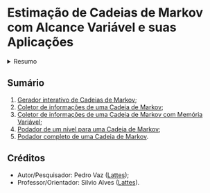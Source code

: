 # Estimação de Cadeias de Markov com Alcance Variável e suas Aplicações
<details>
  <summary>Resumo</summary>  
    <p>Uma sequencia é modelada por uma Cadeia de Markov quando o valor desta no presente pode ser determinado por parte dos valores do passado.</p>
    <p>Para um modelo convencional de Cadeia de Markov de ordem <em>l</em> e <em>m</em> estados, o número de parâmetros a serem estimados é da ordem de <em>(m-1)*m^t</em>. Se os valores <em>l</em> e <em>m</em> são pequenos, então este modelo é vantajoso, pois há poucos parâmetros a serem estimados e trabalha a questão de dependência do presente no passado. Suponha que <em>l = 2</em> e <em>m = 3</em>, então, teremos 18 parâmetros a serem estimados.</p>
    <p>Uma outra classe de Cadeia de Markov é a de alcance variável, denominada PCT. Assim, não precisamos considerar todos os passados de tamanho <em>k</em> para estimar o próximo símbolo da cadeia. Precisamos apenas de uma subsequência finida do pasado, denominada "<b>Contexto</b>" para estimar o próximo símbolo.</p>
    <p>Aplicações de Cadeias de Markov são encontradas em vários ramos do conhecimento, desde Linguística à Engenharias. A grande vantadem destas aplicações é que o modelo de Markov consegue, considerando um cojunto de dados, estimar o presente considerando uma parte do passado. Isto é importante em muitos processos de produção, em análise de ritmos de textos, estudo de genomas, etc..</p>
    <p>Neste projeto, pretende-se estudar uma aplicação utilizando dados reais.</p>
    <p>Palavras-chave: Cadeia de Markov; Contexto; Estados.
</details>

## Sumário
1. [Gerador interativo de Cadeias de Markov](/1-geradorDeCadeia/geradorDeCadeia.c);
2. [Coletor de informações de uma Cadeia de Markov](/2-coletorDeInformacoes/coletorDeInformacoes.c);
3. [Coletor de informações de uma Cadeia de Markov com Memória Variável](3-coletorDeInformacoesComMemoria/coletorDeInfoemacoesComMemoria.c);
4. [Podador de um nível para uma Cadeia de Markov](/4-podadorDeContextosEmUmNivel/podadorDeContextosEmUmNivel.c);
5. [Podador completo de uma Cadeia de Markov](5-podadorCompletoDeContextos/podadorCompletoDeContextos.c).

## Créditos
- Autor/Pesquisador: Pedro Vaz ([Lattes](http://lattes.cnpq.br/4701671818864841));
- Professor/Orientador: Silvio Alves ([Lattes](http://lattes.cnpq.br/7731663662793325)).
